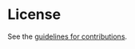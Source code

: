 # License

See the
[guidelines for contributions](https://github.com/ietf-wg-mediaman/6838bis/blob/main/CONTRIBUTING.md).
